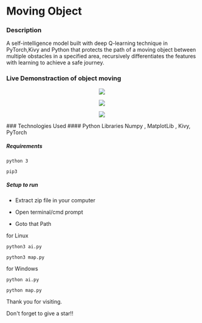 # Moving Object

### Description
A self-intelligence model built with deep Q-learning technique in PyTorch,Kivy and Python that protects the path of a moving object between multiple obstacles in a specified area, recursively differentiates the features with learning to achieve a safe journey. 

### Live Demonstraction of object moving
<p align="center">
  <img src="https://github.com/RANJEET16520/Moving-Object/tree/master/image/Pic1.png"/>
</p>
<p align="center">
  <img src="https://github.com/RANJEET16520/Moving-Object/tree/master/image/Pic2.png"/>
</p>
<p align="center">
  <img src="https://github.com/RANJEET16520/Moving-Object/tree/master/image/Pic3.png"/>
</p>
### Technologies Used
#### Python Libraries
Numpy , MatplotLib , Kivy, PyTorch

##### Requirements
```
python 3

pip3
```

##### Setup to run

+ Extract zip file in your computer

+ Open terminal/cmd prompt

+ Goto that Path

for Linux
```
python3 ai.py

python3 map.py
```
for Windows
```
python ai.py

python map.py
```

Thank you for visiting.

Don't forget to give a star!!

